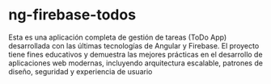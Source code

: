 # ng-firebase-todos
Esta es una aplicación completa de gestión de tareas (ToDo App) desarrollada con las últimas tecnologías de Angular y Firebase. El proyecto tiene fines educativos y demuestra las mejores prácticas en el desarrollo de aplicaciones web modernas, incluyendo arquitectura escalable, patrones de diseño, seguridad y experiencia de usuario
